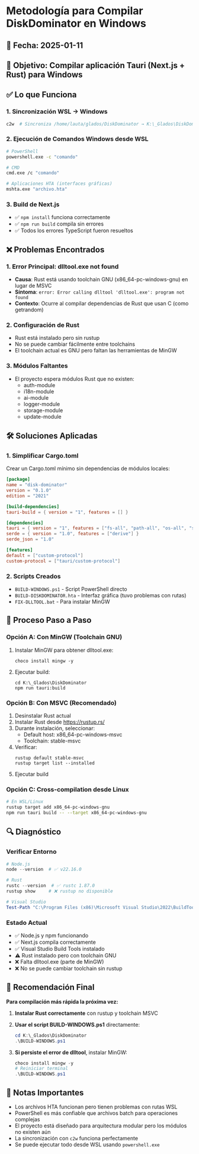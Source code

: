 # Metodología para Compilar DiskDominator en Windows

## 📅 Fecha: 2025-01-11
## 🎯 Objetivo: Compilar aplicación Tauri (Next.js + Rust) para Windows

## ✅ Lo que Funciona

### 1. **Sincronización WSL → Windows**
```bash
c2w  # Sincroniza /home/lauta/glados/DiskDominator → K:\_Glados\DiskDominator
```

### 2. **Ejecución de Comandos Windows desde WSL**
```bash
# PowerShell
powershell.exe -c "comando"

# CMD
cmd.exe /c "comando"

# Aplicaciones HTA (interfaces gráficas)
mshta.exe "archivo.hta"
```

### 3. **Build de Next.js**
- ✅ `npm install` funciona correctamente
- ✅ `npm run build` compila sin errores
- ✅ Todos los errores TypeScript fueron resueltos

## ❌ Problemas Encontrados

### 1. **Error Principal: dlltool.exe not found**
- **Causa**: Rust está usando toolchain GNU (x86_64-pc-windows-gnu) en lugar de MSVC
- **Síntoma**: `error: Error calling dlltool 'dlltool.exe': program not found`
- **Contexto**: Ocurre al compilar dependencias de Rust que usan C (como getrandom)

### 2. **Configuración de Rust**
- Rust está instalado pero sin rustup
- No se puede cambiar fácilmente entre toolchains
- El toolchain actual es GNU pero faltan las herramientas de MinGW

### 3. **Módulos Faltantes**
- El proyecto espera módulos Rust que no existen:
  - auth-module
  - i18n-module
  - ai-module
  - logger-module
  - storage-module
  - update-module

## 🛠️ Soluciones Aplicadas

### 1. **Simplificar Cargo.toml**
Crear un Cargo.toml mínimo sin dependencias de módulos locales:
```toml
[package]
name = "disk-dominator"
version = "0.1.0"
edition = "2021"

[build-dependencies]
tauri-build = { version = "1", features = [] }

[dependencies]
tauri = { version = "1", features = ["fs-all", "path-all", "os-all", "shell-open"] }
serde = { version = "1.0", features = ["derive"] }
serde_json = "1.0"

[features]
default = ["custom-protocol"]
custom-protocol = ["tauri/custom-protocol"]
```

### 2. **Scripts Creados**
- `BUILD-WINDOWS.ps1` - Script PowerShell directo
- `BUILD-DISKDOMINATOR.hta` - Interfaz gráfica (tuvo problemas con rutas)
- `FIX-DLLTOOL.bat` - Para instalar MinGW

## 📝 Proceso Paso a Paso

### Opción A: Con MinGW (Toolchain GNU)
1. Instalar MinGW para obtener dlltool.exe:
   ```batch
   choco install mingw -y
   ```
2. Ejecutar build:
   ```batch
   cd K:\_Glados\DiskDominator
   npm run tauri:build
   ```

### Opción B: Con MSVC (Recomendado)
1. Desinstalar Rust actual
2. Instalar Rust desde https://rustup.rs/
3. Durante instalación, seleccionar:
   - Default host: x86_64-pc-windows-msvc
   - Toolchain: stable-msvc
4. Verificar:
   ```batch
   rustup default stable-msvc
   rustup target list --installed
   ```
5. Ejecutar build

### Opción C: Cross-compilation desde Linux
```bash
# En WSL/Linux
rustup target add x86_64-pc-windows-gnu
npm run tauri build -- --target x86_64-pc-windows-gnu
```

## 🔍 Diagnóstico

### Verificar Entorno
```powershell
# Node.js
node --version  # ✅ v22.16.0

# Rust
rustc --version  # ✅ rustc 1.87.0
rustup show     # ❌ rustup no disponible

# Visual Studio
Test-Path "C:\Program Files (x86)\Microsoft Visual Studio\2022\BuildTools"  # ✅ True
```

### Estado Actual
- ✅ Node.js y npm funcionando
- ✅ Next.js compila correctamente
- ✅ Visual Studio Build Tools instalado
- ⚠️ Rust instalado pero con toolchain GNU
- ❌ Falta dlltool.exe (parte de MinGW)
- ❌ No se puede cambiar toolchain sin rustup

## 🚀 Recomendación Final

**Para compilación más rápida la próxima vez:**

1. **Instalar Rust correctamente** con rustup y toolchain MSVC
2. **Usar el script BUILD-WINDOWS.ps1** directamente:
   ```powershell
   cd K:\_Glados\DiskDominator
   .\BUILD-WINDOWS.ps1
   ```

3. **Si persiste el error de dlltool**, instalar MinGW:
   ```powershell
   choco install mingw -y
   # Reiniciar terminal
   .\BUILD-WINDOWS.ps1
   ```

## 📌 Notas Importantes

- Los archivos HTA funcionan pero tienen problemas con rutas WSL
- PowerShell es más confiable que archivos batch para operaciones complejas
- El proyecto está diseñado para arquitectura modular pero los módulos no existen aún
- La sincronización con `c2w` funciona perfectamente
- Se puede ejecutar todo desde WSL usando `powershell.exe`